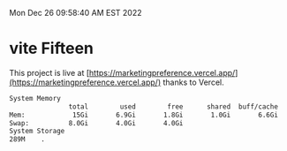 Mon Dec 26 09:58:40 AM EST 2022

# vite Fifteen


This project is live at [https://marketingpreference.vercel.app/](https://marketingpreference.vercel.app/) thanks to Vercel.

```bash
System Memory
               total        used        free      shared  buff/cache   available
Mem:            15Gi       6.9Gi       1.8Gi       1.0Gi       6.6Gi       7.0Gi
Swap:          8.0Gi       4.0Gi       4.0Gi
System Storage
289M	.
```
```bash
